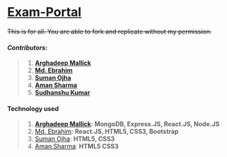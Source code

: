 # [Exam-Portal](https://repl-us.web.app)

~~This is for all. 
You are able to fork and replicate without my permission.~~


#### ***Contributors:***
> 1. __[Arghadeep Mallick](https://www.linkedin.com/in/arghadeep-mallick-77809a1a5/)__
> 2. __[Md. Ebrahim](https://www.linkedin.com/in/mdebrahim98/)__
> 3. __[Suman Ojha](https://www.linkedin.com/in/suman-ojha-533a171a2/)__
> 4. __[Aman Sharma](https://www.linkedin.com/in/aman-sharma-5aa4481a2/)__
> 5. __[Sudhanshu Kumar](https://www.linkedin.com/in/sudhanshu-kumar-9319421b0/)__

#### **Technology used**
> 1. __[Arghadeep Mallick](https://www.linkedin.com/in/arghadeep-mallick-77809a1a5/): MongoDB, Express.JS, React.JS, Node.JS__
> 2. [Md. Ebrahim](https://www.linkedin.com/in/mdebrahim98/): __React.JS, HTML5, CSS3, Bootstrap__
> 3. [Suman Ojha](https://www.linkedin.com/in/suman-ojha-533a171a2/): __HTML5, CSS3__
> 4. [Aman Sharma](https://www.linkedin.com/in/aman-sharma-5aa4481a2/): __HTML5 CSS3__
